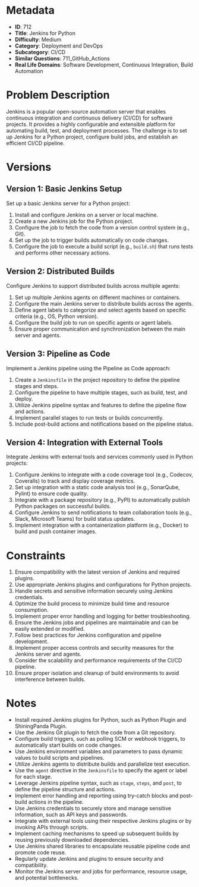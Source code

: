 # Metadata

- **ID**: 712
- **Title**: Jenkins for Python
- **Difficulty**: Medium
- **Category**: Deployment and DevOps
- **Subcategory**: CI/CD
- **Similar Questions**: 711_GitHub_Actions
- **Real Life Domains**: Software Development, Continuous Integration, Build Automation

# Problem Description

Jenkins is a popular open-source automation server that enables continuous integration and continuous delivery (CI/CD) for software projects. It provides a highly configurable and extensible platform for automating build, test, and deployment processes. The challenge is to set up Jenkins for a Python project, configure build jobs, and establish an efficient CI/CD pipeline.

# Versions


## Version 1: Basic Jenkins Setup

Set up a basic Jenkins server for a Python project:

1. Install and configure Jenkins on a server or local machine.
2. Create a new Jenkins job for the Python project.
3. Configure the job to fetch the code from a version control system (e.g., Git).
4. Set up the job to trigger builds automatically on code changes.
5. Configure the job to execute a build script (e.g., `build.sh`) that runs tests and performs other necessary actions.

## Version 2: Distributed Builds

Configure Jenkins to support distributed builds across multiple agents:

1. Set up multiple Jenkins agents on different machines or containers.
2. Configure the main Jenkins server to distribute builds across the agents.
3. Define agent labels to categorize and select agents based on specific criteria (e.g., OS, Python version).
4. Configure the build job to run on specific agents or agent labels.
5. Ensure proper communication and synchronization between the main server and agents.

## Version 3: Pipeline as Code

Implement a Jenkins pipeline using the Pipeline as Code approach:

1. Create a `Jenkinsfile` in the project repository to define the pipeline stages and steps.
2. Configure the pipeline to have multiple stages, such as build, test, and deploy.
3. Utilize Jenkins pipeline syntax and features to define the pipeline flow and actions.
4. Implement parallel stages to run tests or builds concurrently.
5. Include post-build actions and notifications based on the pipeline status.

## Version 4: Integration with External Tools

Integrate Jenkins with external tools and services commonly used in Python projects:

1. Configure Jenkins to integrate with a code coverage tool (e.g., Codecov, Coveralls) to track and display coverage metrics.
2. Set up integration with a static code analysis tool (e.g., SonarQube, Pylint) to ensure code quality.
3. Integrate with a package repository (e.g., PyPI) to automatically publish Python packages on successful builds.
4. Configure Jenkins to send notifications to team collaboration tools (e.g., Slack, Microsoft Teams) for build status updates.
5. Implement integration with a containerization platform (e.g., Docker) to build and push container images.

# Constraints

1. Ensure compatibility with the latest version of Jenkins and required plugins.
2. Use appropriate Jenkins plugins and configurations for Python projects.
3. Handle secrets and sensitive information securely using Jenkins credentials.
4. Optimize the build process to minimize build time and resource consumption.
5. Implement proper error handling and logging for better troubleshooting.
6. Ensure the Jenkins jobs and pipelines are maintainable and can be easily extended or modified.
7. Follow best practices for Jenkins configuration and pipeline development.
8. Implement proper access controls and security measures for the Jenkins server and agents.
9. Consider the scalability and performance requirements of the CI/CD pipeline.
10. Ensure proper isolation and cleanup of build environments to avoid interference between builds.

# Notes

- Install required Jenkins plugins for Python, such as Python Plugin and ShiningPanda Plugin.
- Use the Jenkins Git plugin to fetch the code from a Git repository.
- Configure build triggers, such as polling SCM or webhook triggers, to automatically start builds on code changes.
- Use Jenkins environment variables and parameters to pass dynamic values to build scripts and pipelines.
- Utilize Jenkins agents to distribute builds and parallelize test execution.
- Use the `agent` directive in the `Jenkinsfile` to specify the agent or label for each stage.
- Leverage Jenkins pipeline syntax, such as `stage`, `steps`, and `post`, to define the pipeline structure and actions.
- Implement error handling and reporting using try-catch blocks and post-build actions in the pipeline.
- Use Jenkins credentials to securely store and manage sensitive information, such as API keys and passwords.
- Integrate with external tools using their respective Jenkins plugins or by invoking APIs through scripts.
- Implement caching mechanisms to speed up subsequent builds by reusing previously downloaded dependencies.
- Use Jenkins shared libraries to encapsulate reusable pipeline code and promote code reuse.
- Regularly update Jenkins and plugins to ensure security and compatibility.
- Monitor the Jenkins server and jobs for performance, resource usage, and potential bottlenecks.